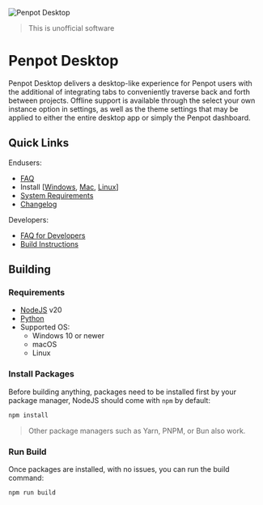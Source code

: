 ![Penpot Desktop](https://europe1.discourse-cdn.com/standard20/uploads/penpot/original/2X/b/bc6c290e4566bc12f8afa162bae80ffb20a7c7f5.jpeg)
> This is unofficial software


# Penpot Desktop
Penpot Desktop delivers a desktop-like experience for Penpot users with the additional of integrating tabs to conveniently traverse back and forth between projects. Offline support is available through the select your own instance option in settings, as well as the theme settings that may be applied to either the entire desktop app or simply the Penpot dashboard.

## Quick Links
Endusers:
 - [FAQ](https://sudovanilla.org/docs/penpot-desktop/FAQ.md)
 - Install [[Windows](https://sudovanilla.org/docs/penpot-desktop/install/WINDOWS.md), [Mac](https://sudovanilla.org/docs/penpot-desktop/install/MAC.md), [Linux](https://sudovanilla.org/docs/penpot-desktop/install/LINUX.md)]
 - [System Requirements](https://sudovanilla.org/docs/penpot-desktop/install/INSTALL.md#system-requirements)
 - [Changelog](https://sudovanilla.org/docs/penpot-desktop/CHANGELOG.md)

Developers:
 - [FAQ for Developers](https://sudovanilla.org/docs/penpot-desktop/FAQ-for-developers.md)
 - [Build Instructions](https://sudovanilla.org/docs/penpot-desktop/BUILD.md)

## Building
### Requirements
 - [NodeJS](https://nodejs.org/) v20
 - [Python](https://www.python.org/)
 - Supported OS:
    - Windows 10 or newer
    - macOS
    - Linux

### Install Packages
Before building anything, packages need to be installed first by your package manager, NodeJS should come with `npm` by default:
```bash
npm install
```

> Other package managers such as Yarn, PNPM, or Bun also work.

### Run Build
Once packages are installed, with no issues, you can run the build command:
```bash
npm run build
```